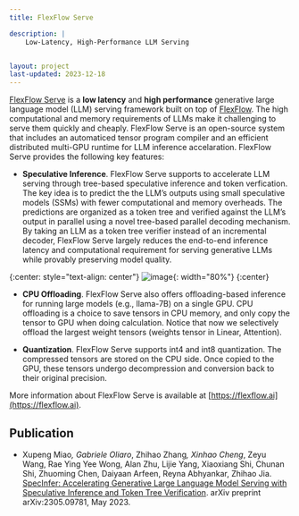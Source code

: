 ```yaml
---
title: FlexFlow Serve

description: |
    Low-Latency, High-Performance LLM Serving


layout: project
last-updated: 2023-12-18
---
```


[FlexFlow Serve](https://github.com/flexflow/FlexFlow/tree/inference) is a __low latency__ and __high performance__  generative large language model (LLM) serving framework built on top of [FlexFlow](https://flexflow.ai).
The high computational and memory requirements of LLMs make it challenging to serve them quickly and cheaply. 
FlexFlow Serve is an open-source system that includes an automaticed tensor program compiler and an efficient distributed multi-GPU runtime for LLM inference accelaration. FlexFlow Serve provides the following key features:


* **Speculative Inference**. FlexFlow Serve supports to accelerate LLM serving through tree-based speculative inference and token verfication. The key idea is to predict the the LLM’s outputs using small speculative models (SSMs) with fewer computational and memory overheads. The predictions are organized as a token tree and verified against the LLM’s output in parallel using a novel tree-based parallel decoding mechanism. By taking an LLM as a token tree verifier instead of an incremental decoder, FlexFlow Serve largely reduces the end-to-end inference latency and computational requirement for serving generative LLMs while provably preserving model quality.

{:center: style="text-align: center"}
![image](/img/flexflow/spec_infer_demo.gif){: width="80%"}
{:center}

* **CPU Offloading**. 
FlexFlow Serve also offers offloading-based inference for running large models (e.g., llama-7B) on a single GPU. CPU offloading is a choice to save tensors in CPU memory, and only copy the tensor to GPU when doing calculation. Notice that now we selectively offload the largest weight tensors (weights tensor in Linear, Attention).

* **Quantization**. 
FlexFlow Serve supports int4 and int8 quantization. The compressed tensors are stored on the CPU side. Once copied to the GPU, these tensors undergo decompression and conversion back to their original precision.

More information about FlexFlow Serve is available at [https://flexflow.ai](https://flexflow.ai).

## Publication

* Xupeng Miao<sup>*</sup>, Gabriele Oliaro<sup>*</sup>, Zhihao Zhang<sup>*</sup>, Xinhao Cheng<sup>*</sup>, Zeyu Wang, Rae Ying Yee Wong, Alan Zhu, Lijie Yang, Xiaoxiang Shi, Chunan Shi, Zhuoming Chen, Daiyaan Arfeen, Reyna Abhyankar, Zhihao Jia. [SpecInfer: Accelerating Generative Large Language Model Serving with Speculative Inference and Token Tree Verification](https://arxiv.org/pdf/2305.09781.pdf). arXiv preprint arXiv:2305.09781, May 2023.